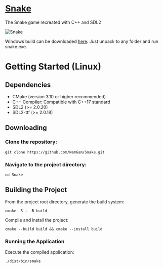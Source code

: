# [Snake](https://github.com/NemGam/Snake/releases/download/v1.1.0/Snake.zip)
The Snake game recreated with C++ and SDL2

![Snake](https://github.com/NemGam/Snake/assets/56624736/9c2a8aa6-c934-4b44-b85a-ed74a6cf24d8)


Windows build can be downloaded [here](https://github.com/NemGam/Snake/releases/download/v1.1.0/Snake.zip). Just unpack to any folder and run snake.exe. 
# Getting Started (Linux)
## Dependencies
- CMake (version 3.10 or higher recommended)
- C++ Compiler: Compatible with C++17 standard
- SDL2 (>= 2.0.20)
- SDL2-ttf (>= 2.0.18)

## Downloading
### Clone the repository:
	git clone https://github.com/NemGam/Snake.git
### Navigate to the project directory:
	cd Snake

## Building the Project
From the project root directory, generate the build system:

	cmake -S . -B build

Compile and install the project:

    cmake --build build && cmake --install build

### Running the Application
Execute the compiled application:

	./dist/bin/snake
